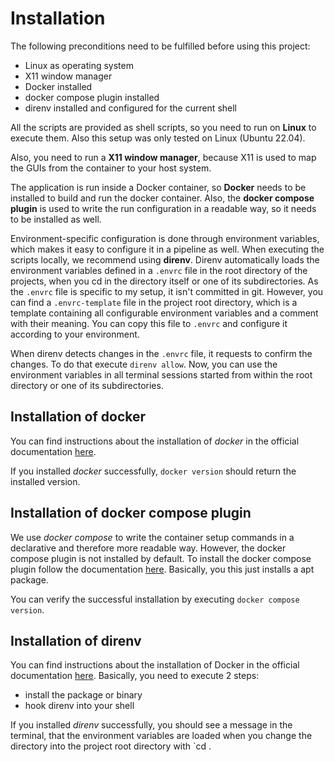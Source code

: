 # Installation
The following preconditions need to be fulfilled before using this project:

* Linux as operating system
* X11 window manager
* Docker installed
* docker compose plugin installed
* direnv installed and configured for the current shell

All the scripts are provided as shell scripts, so you need to run on **Linux** to execute them. Also this setup was only tested on Linux (Ubuntu 22.04).

Also, you need to run a **X11 window manager**, because X11 is used to map the GUIs from the container to your host system.

The application is run inside a Docker container, so **Docker** needs to be installed to build and run the docker container. Also, the **docker compose plugin** is used to write the run configuration in a readable way, so it needs to be installed as well.

Environment-specific configuration is done through environment variables, which makes it easy to configure it in a pipeline as well. When executing the scripts locally, we recommend using **direnv**. Direnv automatically loads the environment variables defined in a `.envrc` file in the root directory of the projects, when you cd in the directory itself or one of its subdirectories. As the `.envrc` file is specific to my setup, it isn't committed in git. However, you can find a `.envrc-template` file in the project root directory, which is a template containing all configurable environment variables and a comment with their meaning. You can copy this file to `.envrc` and configure it according to your environment.

When direnv detects changes in the `.envrc` file, it requests to confirm the changes. To do that execute `direnv allow`. Now, you can use the environment variables in all terminal sessions started from within the root directory or one of its subdirectories.

## Installation of docker
You can find instructions about the installation of *docker* in the official documentation [here](https://docs.docker.com/engine/install/ubuntu/).

If you installed *docker* successfully, `docker version` should return the installed version.

## Installation of docker compose plugin
We use *docker compose* to write the container setup commands in a declarative and therefore more readable way. However, the docker compose plugin is not installed by default. To install the docker compose plugin follow the documentation [here](https://docs.docker.com/compose/install/). Basically, you this just installs a apt package.

You can verify the successful installation by executing `docker compose version`.

## Installation of direnv
You can find instructions about the installation of Docker in the official documentation [here](https://direnv.net/docs/installation.html).
Basically, you need to execute 2 steps:
* install the package or binary
* hook direnv into your shell

If you installed *direnv* successfully, you should see a message in the terminal, that the environment variables are loaded when you change the directory into the project root directory with `cd <projectRootDirectory>.